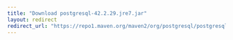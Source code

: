 ```yaml
---
title: "Download postgresql-42.2.29.jre7.jar"
layout: redirect
redirect_url: "https://repo1.maven.org/maven2/org/postgresql/postgresql/42.2.29/postgresql-42.2.29.jre7.jar"
---
```

